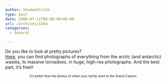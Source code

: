 ```yaml
---
author: ShadowStitch
type: post
date: 2000-07-11T00:00:00+00:00
url: /archives/1264
categories:
  - General

---
```

Do you like to look at pretty pictures?  
<a target="_blank" href="http://www.photolib.noaa.gov/albums.html">Here</a>, you can find photographs of everything from the arctic (and antarctic) wastes, to massive tornadoes, in huge, high-res photographs. And the best part, it&#8217;s free!!

<center>
  <font size="1">It&#8217;s better than the photos of when your family went to the Grand Canyon.</font>
</center>